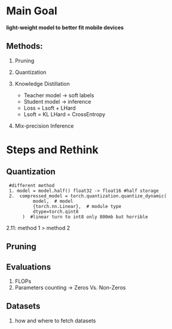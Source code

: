 # Main Goal
**light-weight model to better fit mobile devices**

## Methods:
1. Pruning
2. Quantization
3. Knowledge Distillation
   - Teacher model -> soft labels
   - Student model -> inference
   - Loss = Lsoft + LHard 
   - Lsoft = KL LHard = CrossEntropy

4. Mix-precision Inference

# Steps and Rethink

## Quantization
  ```
   #different method
   1. model = model.half() float32 -> float16 #half storage
   2.  compressed_model = torch.quantization.quantize_dynamic(
            model,  # model
            {torch.nn.Linear},  # module type
            dtype=torch.qint8  
        )  #linear turn to int8 only 800mb but horrible 
  ```
  2.11: method 1 > method 2

## Pruning
  
## Evaluations
1. FLOPs
2. Parameters counting -> Zeros Vs. Non-Zeros  
## Datasets
1. how and where to fetch datasets
